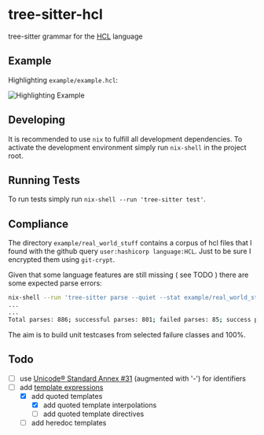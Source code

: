 # tree-sitter-hcl

tree-sitter grammar for the [HCL](https://github.com/hashicorp/hcl/blob/main/hclsyntax/spec.md) language

## Example

Highlighting `example/example.hcl`:

![Highlighting Example](https://i.imgur.com/sgFcxLK.png)

## Developing

It is recommended to use `nix` to fulfill all development dependencies. To activate the development environment simply run `nix-shell` in the project root.

## Running Tests

To run tests simply run `nix-shell --run 'tree-sitter test'`.

## Compliance

The directory `example/real_world_stuff` contains a corpus of hcl files that I found with the github query `user:hashicorp language:HCL`. Just to be sure I encrypted them using `git-crypt`.

Given that some language features are still missing ( see TODO ) there are some expected parse errors:

```bash
nix-shell --run 'tree-sitter parse --quiet --stat example/real_world_stuff/*'
...
...
Total parses: 886; successful parses: 801; failed parses: 85; success percentage: 90.41%
```

The aim is to build unit testcases from selected failure classes and 100%. 


## Todo

* [ ] use [Unicode® Standard Annex #31](https://www.unicode.org/reports/tr31/) (augmented with '-') for identifiers
* [ ] add [template expressions](https://github.com/hashicorp/hcl/blob/main/hclsyntax/spec.md#template-expressions)
  * [x] add quoted templates
    * [x] add quoted template interpolations
    * [ ] add quoted template directives
  * [ ] add heredoc templates
